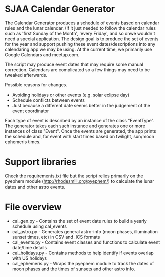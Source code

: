 # SJAA Calendar Generator

The Calendar Generator produces a schedule of events based on calendar
rules and the lunar calendar.  (If it just needed to follow the calendar
rules such as 'first Sunday of the Month', 'every Friday', and so onwe
wouldn't need a special application.  The design goal is to produce the
set of events for the year and support pushing these event dates/descriptions
into any calendaring app we may be using.   At the current time, we primarily
use Google Calendars and meetup.com.

The script may produce event dates that may require some manual correction.
Calendars are complicated so a few things may need to be tweaked afterwards.

Possible reasons for changes.
* Avoiding holidays or other events (e.g. solar eclipse day)
* Schedule conflicts between events
* Just because a different date seems better in the judgement of the event coordinator

Each type of event is described by an instance of the class "EventType".
The generator takes each such instance and generates one or more instances
of class "Event".  Once the events are generated, the app prints the
schedule and, for event with start times based on twilight, sun/moon
ephemeris times.


# Support libraries

Check the requirements.txt file but the script relies primarily on
the pyephem module (http://rhodesmill.org/pyephem/) to calculate the
lunar dates and other astro events.

# File overview
* cal_gen.py - Contains the set of event date rules to build a yearly schedule using cal_events
* cal_astro.py - Generates general astro-info (moon phases, illumination sunset times, etc) in CSV and .ICS formats
* cal_events.py - Contains event classes and functions to calculate event date/time details
* cal_holidays.py - Contains methods to help identify if events overlap with US holidays
* cal_ephemeris.py - Wraps the pyephem module to track the dates of moon phases and the times of sunsets and other astro info.
